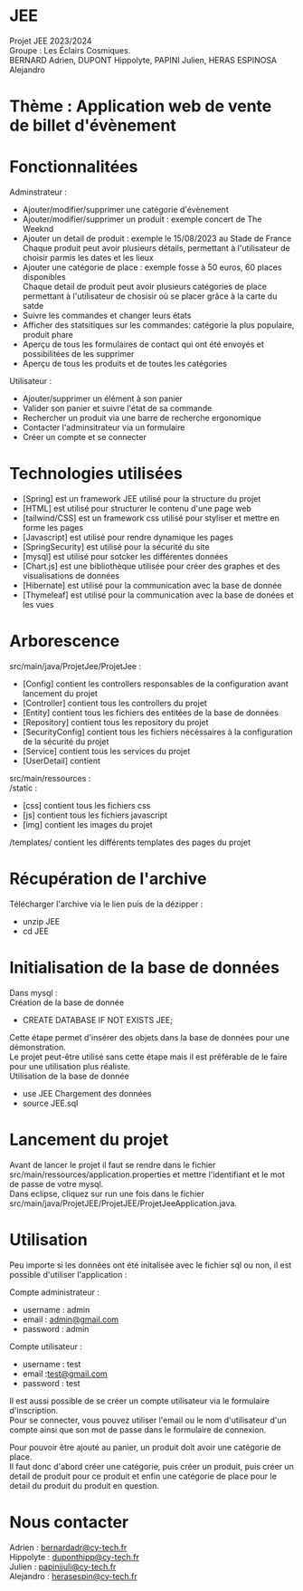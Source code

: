 # JEE
Projet JEE 2023/2024  
Groupe : Les Éclairs Cosmiques.  
BERNARD Adrien, DUPONT Hippolyte, PAPINI Julien, HERAS ESPINOSA Alejandro

# Thème : Application web de vente de billet d'évènement

# Fonctionnalitées
Adminstrateur :
 - Ajouter/modifier/supprimer une catégorie d'évènement
 - Ajouter/modifier/supprimer un produit : exemple concert de The Weeknd
 - Ajouter un detail de produit : exemple le 15/08/2023 au Stade de France  
   Chaque produit peut avoir plusieurs détails, permettant à l'utilisateur de choisir parmis les dates et les lieux
 - Ajouter une catégorie de place : exemple fosse à 50 euros, 60 places disponibles  
   Chaque detail de produit peut avoir plusieurs catégories de place permettant à l'utilisateur de chosisir où se placer grâce à la carte du satde
 - Suivre les commandes et changer leurs états
 - Afficher des statsitiques sur les commandes: catégorie la plus populaire, produit phare
 - Aperçu de tous les formulaires de contact qui ont été envoyés et possibilitées de les supprimer
 - Aperçu de tous les produits et de toutes les catégories
   
Utilisateur :
 - Ajouter/supprimer un élément à son panier
 - Valider son panier et suivre l'état de sa commande
 - Rechercher un produit via une barre de recherche ergonomique
 - Contacter l'adminsitrateur via un formulaire
 - Créer un compte et se connecter

# Technologies utilisées
- [Spring] est un framework JEE utilisé pour la structure du projet
- [HTML] est utilisé pour structurer le contenu d'une page web
- [tailwind/CSS] est un framework css utilisé pour styliser et mettre en forme les pages
- [Javascript] est utilisé pour rendre dynamique les pages
- [SpringSecurity] est utilisé pour la sécurité du site
- [mysql] est utilisé pour sotcker les différentes données 
- [Chart.js] est une bibliothèque utilisée pour créer des graphes et des visualisations de données
- [Hibernate] est utilisé pour la communication avec la base de donnée
- [Thymeleaf] est utilisé pour la communication avec la base de donées et les vues

# Arborescence
src/main/java/ProjetJee/ProjetJee : 
- [Config] contient les controllers responsables de la configuration avant lancement du projet
- [Controller] contient tous les controllers du projet
- [Entity] contient tous les fichiers des entitées de la base de données
- [Repository] contient tous les repository du projet
- [SecurityConfig] contient tous les fichiers nécéssaires à la configuration de la sécurité du projet
- [Service] contient tous les services du projet
- [UserDetail] contient
  
src/main/ressources :  
/static :
 - [css] contient tous les fichiers css
 - [js] contient tous les fichiers javascript
 - [img] contient les images du projet
   
/templates/ contient les différents templates des pages du projet

# Récupération de l'archive 
Télécharger l'archive via le lien puis de la dézipper :
- unzip JEE
- cd JEE

# Initialisation de la base de données
Dans mysql :  
Création de la base de donnée
- CREATE DATABASE IF NOT EXISTS JEE;
  
Cette étape permet d'insérer des objets dans la base de données pour une démonstration.  
Le projet peut-être utilisé sans cette étape mais il est préférable de le faire pour une utilisation plus réaliste.  
Utilisation de la base de donnée
- use JEE
Chargement des données
- source JEE.sql

# Lancement du projet
Avant de lancer le projet il faut se rendre dans le fichier src/main/ressources/application.properties et mettre l'identifiant et le mot de passe de votre mysql.  
Dans eclipse, cliquez sur run une fois dans le fichier src/main/java/ProjetJEE/ProjetJEE/ProjetJeeApplication.java.

# Utilisation
Peu importe si les données ont été initalisée avec le fichier sql ou non, il est possible d'utiliser l'application :  

Compte administrateur :
- username : admin
- email : admin@gmail.com
- password : admin

Compte utilisateur :
- username : test
- email :test@gmail.com
- password : test

Il est aussi possible de se créer un compte utilisateur via le formulaire d'inscription.  
Pour se connecter, vous pouvez utiliser l'email ou le nom d'utilisateur d'un compte ainsi que son mot de passe dans le formulaire de connexion.  

Pour pouvoir être ajouté au panier, un produit doit avoir une catégorie de place.  
Il faut donc d'abord créer une catégorie, puis créer un produit, puis créer un detail de produit pour ce produit et enfin une catégorie de place pour le detail du produit du produit en question.

# Nous contacter

Adrien : bernardadr@cy-tech.fr  
Hippolyte : duponthipp@cy-tech.fr  
Julien : papinijuli@cy-tech.fr  
Alejandro : herasespin@cy-tech.fr  


